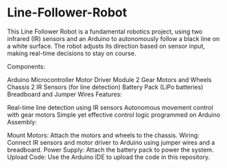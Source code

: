 # Line-Follower-Robot
This Line Follower Robot is a fundamental robotics project, using two infrared (IR) sensors and an Arduino to autonomously follow a black line on a white surface. The robot adjusts its direction based on sensor input, making real-time decisions to stay on course.

Components:

Arduino Microcontroller
Motor Driver Module
2 Gear Motors and Wheels
Chassis
2 IR Sensors (for line detection)
Battery Pack (LiPo batteries)
Breadboard and Jumper Wires
Features:

Real-time line detection using IR sensors
Autonomous movement control with gear motors
Simple yet effective control logic programmed on Arduino
Assembly:

Mount Motors: Attach the motors and wheels to the chassis.
Wiring: Connect IR sensors and motor driver to Arduino using jumper wires and a breadboard.
Power Supply: Attach the battery pack to power the system.
Upload Code: Use the Arduino IDE to upload the code in this repository.
